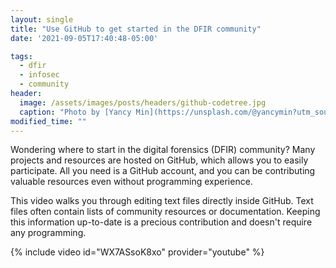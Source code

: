 ```yaml
---
layout: single
title: "Use GitHub to get started in the DFIR community"
date: '2021-09-05T17:40:48-05:00'

tags:
  - dfir
  - infosec
  - community
header:
  image: /assets/images/posts/headers/github-codetree.jpg
  caption: "Photo by [Yancy Min](https://unsplash.com/@yancymin?utm_source=unsplash&utm_medium=referral&utm_content=creditCopyText) on [Unsplash](https://unsplash.com/s/photos/github?utm_source=unsplash&utm_medium=referral&utm_content=creditCopyText)"
modified_time: ""
---
```


Wondering where to start in the digital forensics (DFIR) community? Many projects and resources are hosted on GitHub, which allows you to easily participate. All you need is a GitHub account, and you can be contributing valuable resources even without programming experience.

This video walks you through editing text files directly inside GitHub. Text files often contain lists of community resources or documentation. Keeping this information up-to-date is a precious contribution and doesn't require any programming.

{% include video id="WX7ASsoK8xo" provider="youtube" %}
